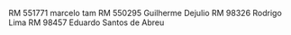 RM 551771   marcelo tam
RM 550295   Guilherme Dejulio
RM 98326    Rodrigo Lima
RM 98457    Eduardo Santos de Abreu
